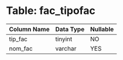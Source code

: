 # Table: fac_tipofac

| Column Name | Data Type | Nullable |
|-------------|-----------|----------|
| tip_fac | tinyint | NO |
| nom_fac | varchar | YES |
